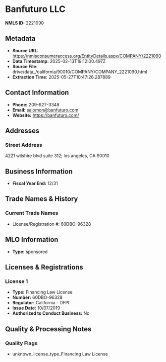 # Banfuturo LLC

**NMLS ID:** 2221090

## Metadata
- **Source URL:** https://nmlsconsumeraccess.org/EntityDetails.aspx/COMPANY/2221090
- **Data Timestamp:** 2025-02-13T19:12:00.497Z
- **Source File:** drive/data_/california/90010/COMPANY/COMPANY_2221090.html
- **Extraction Time:** 2025-05-27T10:47:26.287889

## Contact Information
- **Phone:** 209-927-3348
- **Email:** salomon@banfuturo.com
- **Website:** https://banfuturo.com/

## Addresses
### Street Address
4221 wilshire blvd suite 312; los angeles, CA 90010

## Business Information
- **Fiscal Year End:** 12/31

## Trade Names & History
### Current Trade Names
- License/Registration #: 60DBO-96328

## MLO Information
- **Type:** sponsored

## Licenses & Registrations

### License 1
- **Type:** Financing Law License
- **Number:** 60DBO-96328
- **Regulator:** California - DFPI
- **Issue Date:** 10/07/2019
- **Authorized to Conduct Business:** No

## Quality & Processing Notes
### Quality Flags
- unknown_license_type_Financing Law License
